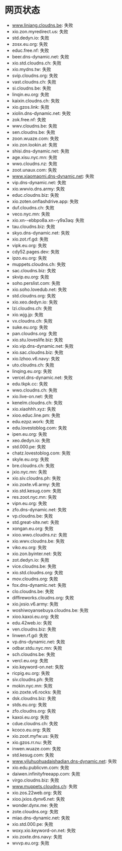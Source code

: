 # 网页状态
- www.liniang.cloudns.be: 失败
- xio.zon.myredirect.us: 失败
- std.dedyn.io: 失败
- zosx.eu.org: 失败
- educ.free.nf: 失败
- beer.dns-dynamic.net: 失败
- xio.std.cloudns.ch: 失败
- xio.mydns.tw: 失败
- svip.cloudns.org: 失败
- vast.cloudns.ch: 失败
- si.cloudns.be: 失败
- linqin.eu.org: 失败
- kaixin.cloudns.ch: 失败
- xio.gzos.link: 失败
- xiolin.dns-dynamic.net: 失败
- zok.free.nf: 失败
- wwv.cloudns.be: 失败
- sen.cloudns.be: 失败
- zoon.wuaze.com: 失败
- xio.zon.lookin.at: 失败
- shisi.dns-dynamic.net: 失败
- age.xisu.nyc.mn: 失败
- wwo.cloudns.nz: 失败
- zoot.unaux.com: 失败
- www.xiaomaomi.dns-dynamic.net: 失败
- vip.dns-dynamic.net: 失败
- xio.wwvio.dns.army: 失败
- educ.cloudns.biz: 失败
- xio.zoten.onflashdrive.app: 失败
- duf.cloudns.ch: 失败
- veco.nyc.mn: 失败
- xio.xn--ebbpo8a.xn--y9a3aq: 失败
- tau.cloudns.biz: 失败
- skyo.dns-dynamic.net: 失败
- xio.zot.rf.gd: 失败
- vipk.eu.org: 失败
- cdy52.pages.dev: 失败
- ipzo.eu.org: 失败
- muppets.cloudns.ch: 失败
- sac.cloudns.biz: 失败
- skvip.eu.org: 失败
- soho.perslist.com: 失败
- xio.soho.lovedub.net: 失败
- std.cloudns.org: 失败
- xio.xeo.dedyn.io: 失败
- lzi.cloudns.ch: 失败
- xio.wjg.jp: 失败
- vx.cloudns.ch: 失败
- suke.eu.org: 失败
- pan.cloudns.org: 失败
- xio.stu.loveslife.biz: 失败
- xio.vip.dns-dynamic.net: 失败
- xio.sac.cloudns.biz: 失败
- xio.lzhoo.v6.navy: 失败
- uto.cloudns.ch: 失败
- linqing.eu.org: 失败
- vercel.dns-dynamic.net: 失败
- edu.tkpk.cc: 失败
- wwo.cloudns.ch: 失败
- xio.live-on.net: 失败
- kenelm.cloudns.ch: 失败
- xio.xiaohhh.xyz: 失败
- xioo.educ.line.pm: 失败
- edu.ezpz.work: 失败
- edu.lovestoblog.com: 失败
- ipen.eu.org: 失败
- xeo.dedyn.io: 失败
- std.000.pe: 失败
- chatz.lovestoblog.com: 失败
- skyle.eu.org: 失败
- bre.cloudns.ch: 失败
- jxio.nyc.mn: 失败
- xio.siv.cloudns.ph: 失败
- xio.zoxte.v6.army: 失败
- xio.std.kesug.com: 失败
- res.zoot.nyc.mn: 失败
- vipn.eu.org: 失败
- zfo.dns-dynamic.net: 失败
- vp.cloudns.be: 失败
- std.great-site.net: 失败
- xongan.eu.org: 失败
- xioo.wwo.cloudns.nz: 失败
- xio.wwv.cloudns.be: 失败
- viko.eu.org: 失败
- xio.zon.byinter.net: 失败
- zot.dedyn.io: 失败
- vice.cloudns.be: 失败
- xio.std.cloudns.org: 失败
- mov.cloudns.org: 失败
- fox.dns-dynamic.net: 失败
- clo.cloudns.be: 失败
- diffireworks.cloudns.org: 失败
- xio.jxsio.v6.army: 失败
- woshiwoyansebuya.cloudns.be: 失败
- xioo.kaxoi.eu.org: 失败
- edu.42web.io: 失败
- ven.cloudns.biz: 失败
- linwen.rf.gd: 失败
- vp.dns-dynamic.net: 失败
- odbar.stdu.nyc.mn: 失败
- sch.cloudns.be: 失败
- vercl.eu.org: 失败
- xio.keyword-on.net: 失败
- ricpig.eu.org: 失败
- siv.cloudns.ph: 失败
- mokin.nyc.mn: 失败
- xio.zoxte.v6.rocks: 失败
- dsk.cloudns.biz: 失败
- stds.eu.org: 失败
- zfo.cloudns.org: 失败
- kaxoi.eu.org: 失败
- cdue.cloudns.ch: 失败
- kcoco.eu.org: 失败
- xio.zoot.myfw.us: 失败
- xio.gzos.rr.nu: 失败
- inwen.wuaze.com: 失败
- std.kesug.com: 失败
- www.yiluhuohuadaishadian.dns-dynamic.net: 失败
- xio.edu.publicvm.com: 失败
- daiwen.infinityfreeapp.com: 失败
- virgo.cloudns.biz: 失败
- www.muppets.cloudns.ch: 失败
- xio.zos.22web.org: 失败
- xioo.jxios.dynv6.net: 失败
- wonder.dynx.me: 失败
- zote.cloudns.org: 失败
- miao.dns-dynamic.net: 失败
- xio.std.000.pe: 失败
- woxy.xio.keyword-on.net: 失败
- xio.zoxte.dns.navy: 失败
- wvvp.eu.org: 失败
